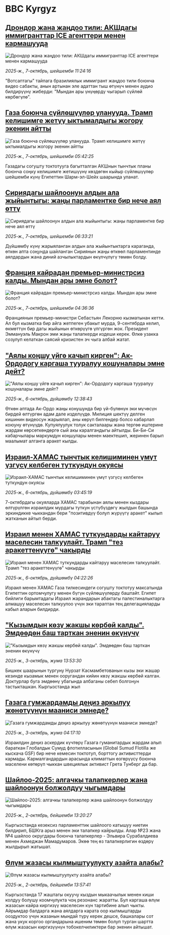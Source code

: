 # BBC Kyrgyz## [Дрондор жана жаңдоо тили: АКШдагы иммигранттар ICE агенттери менен кармашууда](https://www.bbc.com/kyrgyz/articles/cpq50g34gy2o?at_medium=RSS&at_campaign=rss?at_campaign=githubrss)![Дрондор жана жаңдоо тили: АКШдагы иммигранттар ICE агенттери менен кармашууда](https://ichef.bbci.co.uk/ace/ws/240/cpsprodpb/4c59/live/915a2720-a36e-11f0-b741-177e3e2c2fc7.jpg)_2025-ж., 7-октябрь, шейшемби 11:24:16_"Вотсаптагы" тайпага бразилиялык иммигрант жаңдоо тили боюнча видео сабакты, анын артынан эле адаттан тыш өтүнүч менен аудио билдирүүнү жиберди: "Мындан ары үнүңөрдү чыгарып сүйлөй көрбөгүлө".## [Газа боюнча сүйлөшүүлөр уланууда. Трамп келишимге жетүү ыктымалдыгы жогору экенин айтты](https://www.bbc.com/kyrgyz/articles/cvgnyjdp56po?at_medium=RSS&at_campaign=rss?at_campaign=githubrss)![Газа боюнча сүйлөшүүлөр уланууда. Трамп келишимге жетүү ыктымалдыгы жогору экенин айтты](https://ichef.bbci.co.uk/ace/ws/240/cpsprodpb/2af9/live/ca746190-a33e-11f0-b741-177e3e2c2fc7.jpg)_2025-ж., 7-октябрь, шейшемби 05:42:25_Газадагы согушту токтотууга багытталган АКШнын тынчтык планы боюнча соңку келишимге жетишүүнү көздөгөн кыйыр сүйлөшүүлөр шейшемби күнү Египеттин Шарм-эл-Шейх шаарында уланат.## [Сириядагы шайлоонун алдын ала жыйынтыгы: жаңы парламентке бир нече аял өттү](https://www.bbc.com/kyrgyz/articles/ce86ejm750do?at_medium=RSS&at_campaign=rss?at_campaign=githubrss)![Сириядагы шайлоонун алдын ала жыйынтыгы: жаңы парламентке бир нече аял өттү](https://ichef.bbci.co.uk/ace/ws/240/cpsprodpb/6431/live/56affc50-a33a-11f0-928c-71dbb8619e94.jpg)_2025-ж., 7-октябрь, шейшемби 06:33:21_Дүйшөмбү күнү жарыяланган алдын ала жыйынтыктарга караганда, өткөн апта соңунда шайланган Сириянын жаңы өткөөл парламентинде аялдардын жана диний азчылыктардын өкүлчүлүгү төмөн болду.## [Франция кайрадан премьер-министрсиз калды. Мындан ары эмне болот?](https://www.bbc.com/kyrgyz/articles/cq8ejpjq097o?at_medium=RSS&at_campaign=rss?at_campaign=githubrss)![Франция кайрадан премьер-министрсиз калды. Мындан ары эмне болот?](https://ichef.bbci.co.uk/ace/ws/240/cpsprodpb/0362/live/83c6e690-a335-11f0-92db-77261a15b9d2.jpg)_2025-ж., 7-октябрь, шейшемби 04:36:36_Франциянын премьер-министри Себастьян Лекорню кызматынан кетти. Ал бул кызматка бир айга жетпеген убакыт мурда, 9-сентябрда келип, өкмөттүн бир дагы жыйынын өткөрүүгө үлгүргөн жок. Президент Эммануэль Макрон эми жаңы талапкерди издеши керек. Өлкө узакка созулуп келаткан саясий кризистен эч чыга албай жатат.## ["Аялы коңшу үйгө качып кирген": Ак-Ордодогу каргаша тууралуу кошуналары эмне дейт?](https://www.bbc.com/kyrgyz/articles/cz08z97jzd1o?at_medium=RSS&at_campaign=rss?at_campaign=githubrss)!["Аялы коңшу үйгө качып кирген": Ак-Ордодогу каргаша тууралуу кошуналары эмне дейт?](https://ichef.bbci.co.uk/ace/ws/240/cpsprodpb/c7ef/live/9e869f30-a2ad-11f0-b741-177e3e2c2fc7.jpg)_2025-ж., 6-октябрь, дүйшөмбү 12:38:43_Өткөн аптада Ак-Ордо жаңы конушунда бир үй-бүлөнүн эки мүчөсүн бирдей өлтүргөн адам дале изделүүдө. Милиция шектүү делген кишинин видеосун жарыялап, аны көрүп билгендер болсо кабарлап коюуну өтүнүүдө. Купуялуулук толук сакталаары жана тергөө иштерине жардам көрсөткөндөргө сый акы каралгандыгы айтылды. Би-Би-Си кабарчылары маркумдун коңшулары менен маектешип, жеринен барып маалымат алганга аракет кылды.## [Израил-ХАМАС тынчтык келишиминен үмүт үзгүсү келбеген туткундун окуясы](https://www.bbc.com/kyrgyz/articles/c4gjqz39227o?at_medium=RSS&at_campaign=rss?at_campaign=githubrss)![Израил-ХАМАС тынчтык келишиминен үмүт үзгүсү келбеген туткундун окуясы](https://ichef.bbci.co.uk/ace/ws/240/cpsprodpb/ae96/live/87d93b90-a266-11f0-8d65-b7e784f668c2.jpg)_2025-ж., 6-октябрь, дүйшөмбү 03:45:19_7-октябрдагы окуяларда ХАМАС тарабынан аялы менен кыздары өлтүрүлгөн израилдик мурдагы туткун үстүбүздөгү жылдын башында эркиндикке чыккандан бери "позитивдүү болуп жүрүүгү аракет" кылып жатканын айтып берди.## [Израил менен ХАМАС туткундарды кайтаруу маселесин талкуулайт. Трамп "тез аракеттенүүгө" чакырды](https://www.bbc.com/kyrgyz/articles/cwy9zd1xxljo?at_medium=RSS&at_campaign=rss?at_campaign=githubrss)![Израил менен ХАМАС туткундарды кайтаруу маселесин талкуулайт. Трамп "тез аракеттенүүгө" чакырды](https://ichef.bbci.co.uk/ace/ws/240/cpsprodpb/9965/live/2c997420-a26b-11f0-92db-77261a15b9d2.jpg)_2025-ж., 6-октябрь, дүйшөмбү 04:22:26_Израил менен ХАМАС Газа тилкесиндеги согушту токтотуу максатында Египеттин ортомчулугу менен бүгүн сүйлөшүүлөрдү баштайт. Египет бийлиги барымтадагы Израил жарандарын абактагы палестиналыктарга  алмашуу маселесин талкуулоо үчүн эки тараптан тең делегацияларды кабыл аларын билдирди.## ["Кызымдын көзү жакшы көрбөй калды".  Эмдөөдөн баш тарткан эненин өкүнүчү ](https://www.bbc.com/kyrgyz/articles/cderj4rzjeyo?at_medium=RSS&at_campaign=rss?at_campaign=githubrss)!["Кызымдын көзү жакшы көрбөй калды".  Эмдөөдөн баш тарткан эненин өкүнүчү ](https://ichef.bbci.co.uk/ace/ws/240/cpsprodpb/1647/live/86049570-a05f-11f0-92db-77261a15b9d2.jpg)_2025-ж., 3-октябрь, жума 13:53:30_Бишкек шаарынын тургуну Нурзат Касмамбетованын кызы эки жашар кезинде кызамык менен ооругандан кийин көзү жакшы көрбөй калган. Доктурлар буга эмдөөнү убагында албаганы себеп болгонун тастыкташкан. Кыргызстанда жыл## [Газага гумжардамды деңиз аркылуу жөнөтүүнүн мааниси эмнеде?](https://www.bbc.com/kyrgyz/articles/cderjz02d29o?at_medium=RSS&at_campaign=rss?at_campaign=githubrss)![Газага гумжардамды деңиз аркылуу жөнөтүүнүн мааниси эмнеде?](https://ichef.bbci.co.uk/ace/ws/240/cpsprodpb/22e2/live/6c06c370-9a27-11f0-b7a7-6962c574e78f.jpg)_2025-ж., 3-октябрь, жума 04:17:10_Израилдин деңиз аскердик күчтөрү Газага гуманитардык жардам алып бараткан Глобалдык Сумуд флотилласынын (Global Sumud Flotilla же кыскача GSF) бир нече кемесин токтотуп, борттогу активисттерди кармады. Кармалгандардын арасында климаттын өзгөрүүсү боюнча маселени көтөрүп чыккан швециялык активист Грета Тунберг да бар.## [Шайлоо-2025: алгачкы талапкерлер жана шайлоонун болжолдуу чыгымдары](https://www.bbc.com/kyrgyz/articles/c2ejydvdg9jo?at_medium=RSS&at_campaign=rss?at_campaign=githubrss)![Шайлоо-2025: алгачкы талапкерлер жана шайлоонун болжолдуу чыгымдары](https://ichef.bbci.co.uk/ace/ws/240/cpsprodpb/5b03/live/3e948dd0-9f92-11f0-92db-77261a15b9d2.jpg)_2025-ж., 2-октябрь, бейшемби 13:20:27_Кыргызстанда кезексиз парламенттик шайлоого катышуу ниетин билдирип, БШКга арыз менен эки талапкер кайрылды. Алар №23 жана №4 шайлоо округдары боюнча талапкерлер - Эльвира Сурабалдиева менен Ахмеджан Мамадумаров. Экөө тең өз талапкерлигин өздөрү жылдырып жатышат.## [Өлүм жазасы кылмыштуулукту азайта алабы? ](https://www.bbc.com/kyrgyz/articles/c20eyleez0jo?at_medium=RSS&at_campaign=rss?at_campaign=githubrss)![Өлүм жазасы кылмыштуулукту азайта алабы? ](https://ichef.bbci.co.uk/ace/ws/240/cpsprodpb/d985/live/7330b300-9f8a-11f0-b741-177e3e2c2fc7.jpg)_2025-ж., 2-октябрь, бейшемби 13:57:41_Кыргызстанда 17 жаштагы окуучу кыздын мыкаачылык менен киши колдуу болушу коомчулукта чоң резонанс жаратты. Бул каргаша өлүм жазасын кайра киргизүү маселесин күн тартибине алып чыкты. Айрымдар балдарга жана аялдарга карата оор кылмыштарды ооздуктоо үчүн жазанын мындай түрү керек дешсе, башкалары сот жана укук коргоо органдарына ишеним төмөн болуп турган шартта өлүм жазасын киргизүүнүн тобокелчиликтери бар экенин айтышат.